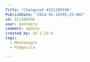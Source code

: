 ```yaml
---
Title: "Changeset #151389596"
PublishDate: "2024-05-16T05:25:00Z"
id: 151389596
user: kentakta
comment: update
created_by: iD 2.29.0
tags:
  - Montenegro
  - Podgorica

---
```

